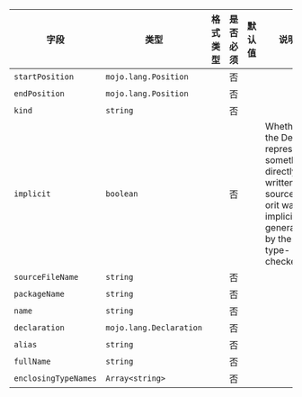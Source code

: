 | 字段 | 类型 | 格式类型 | 是否必须 | 默认值 | 说明 |
|---|---|---|---|---|---|
| `startPosition` | `mojo.lang.Position` |  | 否 |  |
| `endPosition` | `mojo.lang.Position` |  | 否 |  |
| `kind` | `string` |  | 否 |  |
| `implicit` | `boolean` |  | 否 |  | Whether the Decl represents something directly written in source orit was implicitly generated by the type-checker. |
| `sourceFileName` | `string` |  | 否 |  |
| `packageName` | `string` |  | 否 |  |
| `name` | `string` |  | 否 |  |
| `declaration` | `mojo.lang.Declaration` |  | 否 |  |
| `alias` | `string` |  | 否 |  |
| `fullName` | `string` |  | 否 |  |
| `enclosingTypeNames` | `Array<string>` |  | 否 |  |
